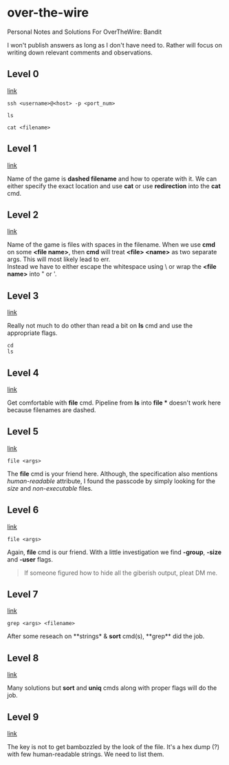 # over-the-wire

Personal Notes and Solutions For OverTheWire: Bandit

I won't publish answers as long as I don't have need to. Rather will focus on writing down relevant comments and observations.

## Level 0

[link](https://overthewire.org/wargames/bandit/bandit0.html)

```
ssh <username>@<host> -p <port_num>

ls

cat <filename>
```

## Level 1

[link](https://overthewire.org/wargames/bandit/bandit2.html)

Name of the game is **dashed filename** and how to operate with it.
We can either specify the exact location and use **cat** or use **redirection** into the **cat** cmd.

## Level 2

[link](https://overthewire.org/wargames/bandit/bandit3.html)

Name of the game is files with spaces in the filename. When we use **cmd** on some **\<file name\>**, then **cmd** will treat **\<file\> \<name\>** as two separate args. This will most likely lead to err.\
Instead we have to either escape the whitespace using \ or wrap the **\<file name\>** into " or '.

## Level 3

[link](https://overthewire.org/wargames/bandit/bandit4.html)

Really not much to do other than read a bit on **ls** cmd and use the appropriate flags.

```
cd
ls
```

## Level 4

[link](https://overthewire.org/wargames/bandit/bandit5.html)

Get comfortable with **file** cmd. Pipeline from **ls** into **file \*** doesn't work here because filenames are dashed.

## Level 5

[link](https://overthewire.org/wargames/bandit/bandit6.html)

```
file <args>
```

The **file** cmd is your friend here. Although, the specification also mentions _human-readable_ attribute, I found the passcode by simply looking for the _size_ and _non-executable_ files.

## Level 6

[link](https://overthewire.org/wargames/bandit/bandit7.html)

```
file <args>
```

Again, **file** cmd is our friend. With a little investigation we find **-group**, **-size** and **-user** flags.

> If someone figured how to hide all the giberish output, pleat DM me.

## Level 7

[link](https://overthewire.org/wargames/bandit/bandit8.html)

```
grep <args> <filename>
```

After some reseach on **strings\* & **sort** cmd(s), **grep\*\* did the job.

## Level 8

[link](https://overthewire.org/wargames/bandit/bandit9.html)

Many solutions but **sort** and **uniq** cmds along with proper flags will do the job.

## Level 9

[link](https://overthewire.org/wargames/bandit/bandit10.html)

The key is not to get bambozzled by the look of the file. It's a hex dump (?) with few human-readable strings. We need to list them.
